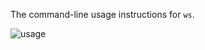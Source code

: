 The command-line usage instructions for `ws`.

![usage](https://image.ibb.co/c9iEfF/2017_07_14_22_08_38.png)